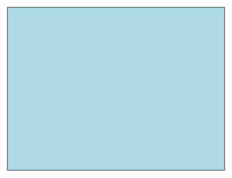 <!DOCTYPE html>
<html lang="en">
<head>
    <meta charset="UTF-8">
    <meta name="viewport" content="width=device-width, initial-scale=1.0">
    <title>Fruit Party Game</title>
    <style>
        canvas {
            border: 1px solid black;
            display: block;
            margin: 0 auto;
            background: lightblue;
        }
    </style>
</head>
<body>
    <canvas id="gameCanvas" width="800" height="600"></canvas>
    <script src="game.js"></script>
</body>
</html>
